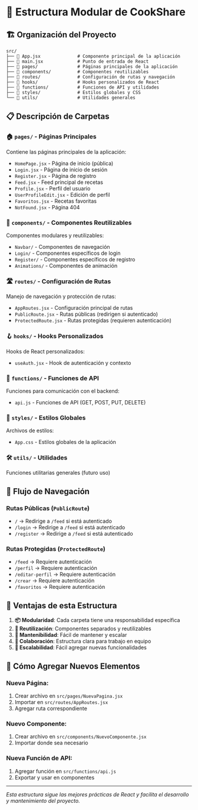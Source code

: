 # 📁 Estructura Modular de CookShare

## 🏗️ **Organización del Proyecto**

```
src/
├── 📄 App.jsx              # Componente principal de la aplicación
├── 📄 main.jsx             # Punto de entrada de React
├── 📁 pages/               # Páginas principales de la aplicación
├── 📁 components/          # Componentes reutilizables
├── 📁 routes/              # Configuración de rutas y navegación
├── 📁 hooks/               # Hooks personalizados de React
├── 📁 functions/           # Funciones de API y utilidades
├── 📁 styles/              # Estilos globales y CSS
└── 📁 utils/               # Utilidades generales
```

## 📋 **Descripción de Carpetas**

### 🏠 **`pages/`** - Páginas Principales
Contiene las páginas principales de la aplicación:
- `HomePage.jsx` - Página de inicio (pública)
- `Login.jsx` - Página de inicio de sesión
- `Register.jsx` - Página de registro
- `Feed.jsx` - Feed principal de recetas
- `Profile.jsx` - Perfil del usuario
- `UserProfileEdit.jsx` - Edición de perfil
- `Favoritos.jsx` - Recetas favoritas
- `NotFound.jsx` - Página 404

### 🧩 **`components/`** - Componentes Reutilizables
Componentes modulares y reutilizables:
- `Navbar/` - Componentes de navegación
- `Login/` - Componentes específicos de login
- `Register/` - Componentes específicos de registro
- `Animations/` - Componentes de animación

### 🛣️ **`routes/`** - Configuración de Rutas
Manejo de navegación y protección de rutas:
- `AppRoutes.jsx` - Configuración principal de rutas
- `PublicRoute.jsx` - Rutas públicas (redirigen si autenticado)
- `ProtectedRoute.jsx` - Rutas protegidas (requieren autenticación)

### 🪝 **`hooks/`** - Hooks Personalizados
Hooks de React personalizados:
- `useAuth.jsx` - Hook de autenticación y contexto

### 🔧 **`functions/`** - Funciones de API
Funciones para comunicación con el backend:
- `api.js` - Funciones de API (GET, POST, PUT, DELETE)

### 🎨 **`styles/`** - Estilos Globales
Archivos de estilos:
- `App.css` - Estilos globales de la aplicación

### 🛠️ **`utils/`** - Utilidades
Funciones utilitarias generales (futuro uso)

## 🔄 **Flujo de Navegación**

### **Rutas Públicas** (`PublicRoute`)
- `/` → Redirige a `/feed` si está autenticado
- `/login` → Redirige a `/feed` si está autenticado  
- `/register` → Redirige a `/feed` si está autenticado

### **Rutas Protegidas** (`ProtectedRoute`)
- `/feed` → Requiere autenticación
- `/perfil` → Requiere autenticación
- `/editar-perfil` → Requiere autenticación
- `/crear` → Requiere autenticación
- `/favoritos` → Requiere autenticación

## 🎯 **Ventajas de esta Estructura**

1. **📦 Modularidad**: Cada carpeta tiene una responsabilidad específica
2. **🔄 Reutilización**: Componentes separados y reutilizables
3. **🧹 Mantenibilidad**: Fácil de mantener y escalar
4. **👥 Colaboración**: Estructura clara para trabajo en equipo
5. **🚀 Escalabilidad**: Fácil agregar nuevas funcionalidades

## 🔧 **Cómo Agregar Nuevos Elementos**

### **Nueva Página:**
1. Crear archivo en `src/pages/NuevaPagina.jsx`
2. Importar en `src/routes/AppRoutes.jsx`
3. Agregar ruta correspondiente

### **Nuevo Componente:**
1. Crear archivo en `src/components/NuevoComponente.jsx`
2. Importar donde sea necesario

### **Nueva Función de API:**
1. Agregar función en `src/functions/api.js`
2. Exportar y usar en componentes

---

*Esta estructura sigue las mejores prácticas de React y facilita el desarrollo y mantenimiento del proyecto.* 